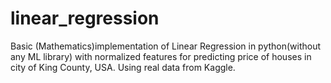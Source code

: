 # linear_regression
Basic (Mathematics)implementation of Linear Regression in python(without any ML library) with normalized features for predicting price of houses in city of King County, USA. Using real data from Kaggle.
